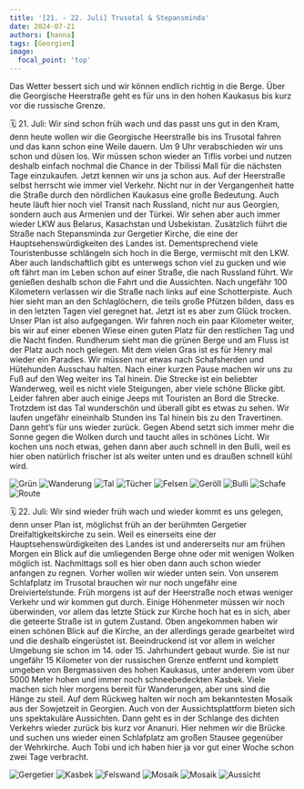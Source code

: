 ```yaml
---
title: '[21. - 22. Juli] Trusotal & Stepansminda'
date: 2024-07-21
authors: [hanna]
tags: [Georgien]
image:
  focal_point: 'top'
---
```

Das Wetter bessert sich und wir können endlich richtig in die Berge. Über die Georgische Heerstraße geht es für uns in den hohen Kaukasus bis kurz vor die russische Grenze.

<!--more-->

🗓️ 21. Juli: Wir sind schon früh wach und das passt uns gut in den Kram, denn heute wollen wir die Georgische Heerstraße bis ins Trusotal fahren und das kann schon eine Weile dauern. Um 9 Uhr verabschieden wir uns schon und düsen los. Wir müssen schon wieder an Tiflis vorbei und nutzen deshalb einfach nochmal die Chance in der Tbilissi Mall für die nächsten Tage einzukaufen. Jetzt kennen wir uns ja schon aus. Auf der Heerstraße selbst herrscht wie immer viel Verkehr. Nicht nur in der Vergangenheit hatte die Straße durch den nördlichen Kaukasus eine große Bedeutung. Auch heute läuft hier noch viel Transit nach Russland, nicht nur aus Georgien, sondern auch aus Armenien und der Türkei. Wir sehen aber auch immer wieder LKW aus Belarus, Kasachstan und Usbekistan. Zusätzlich führt die Straße nach Stepansminda zur Gergetier Kirche, die eine der Hauptsehenswürdigkeiten des Landes ist. Dementsprechend viele Touristenbusse schlängeln sich hoch in die Berge, vermischt mit den LKW. Aber auch landschaftlich gibt es unterwegs schon viel zu gucken und wie oft fährt man im Leben schon auf einer Straße, die nach Russland führt. Wir genießen deshalb schon die Fahrt und die Aussichten. Nach ungefähr 100 Kilometern verlassen wir die Straße nach links auf eine Schotterpiste. Auch hier sieht man an den Schlaglöchern, die teils große Pfützen bilden, dass es in den letzten Tagen viel geregnet hat. Jetzt ist es aber zum Glück trocken. Unser Plan ist also aufgegangen. Wir fahren noch ein paar Kilometer weiter, bis wir auf einer ebenen Wiese einen guten Platz für den restlichen Tag und die Nacht finden. Rundherum sieht man die grünen Berge und am Fluss ist der Platz auch noch gelegen. Mit dem vielen Gras ist es für Henry mal wieder ein Paradies. Wir müssen nur etwas nach Schafsherden und Hütehunden Ausschau halten. Nach einer kurzen Pause machen wir uns zu Fuß auf den Weg weiter ins Tal hinein. Die Strecke ist ein beliebter Wanderweg, weil es nicht viele Steigungen, aber viele schöne Blicke gibt. Leider fahren aber auch einige Jeeps mit Touristen an Bord die Strecke. Trotzdem ist das Tal wunderschön und überall gibt es etwas zu sehen. Wir laufen ungefähr eineinhalb Stunden ins Tal hinein bis zu den Travertinen. Dann geht’s für uns wieder zurück. Gegen Abend setzt sich immer mehr die Sonne gegen die Wolken durch und taucht alles in schönes Licht. Wir kochen uns noch etwas, gehen dann aber auch schnell in den Bulli, weil es hier oben natürlich frischer ist als weiter unten und es draußen schnell kühl wird.

<img src="Gruen.jpg" alt="Grün" caption="">

<img src="Wanderung.jpg" alt="Wanderung" caption="">

<img src="Tal.jpg" alt="Tal" caption="">

<img src="Tuecher.jpg" alt="Tücher" caption="">

<img src="Floeten.jpg" alt="Felsen" caption="">

<img src="Geroell.jpg" alt="Geröll" caption="">

<img src="Bulli.jpg" alt="Bulli" caption="">

<img src="Schafe.jpg" alt="Schafe" caption="">

<img src="Route_21.07.24.jpg" alt="Route" caption=" ">

🗓️ 22. Juli: Wir sind wieder früh wach und wieder kommt es uns gelegen, denn unser Plan ist, möglichst früh an der berühmten Gergetier Dreifaltigkeitskirche zu sein. Weil es einerseits eine der Hauptsehenswürdigkeiten des Landes ist und andererseits nur am frühen Morgen ein Blick auf die umliegenden Berge ohne oder mit wenigen Wolken möglich ist. Nachmittags soll es hier oben dann auch schon wieder anfangen zu regnen. Vorher wollen wir wieder unten sein. Von unserem Schlafplatz im Trusotal brauchen wir nur noch ungefähr eine Dreiviertelstunde. Früh morgens ist auf der Heerstraße noch etwas weniger Verkehr und wir kommen gut durch. Einige Höhenmeter müssen wir noch überwinden, vor allem das letzte Stück zur Kirche hoch hat es in sich, aber die geteerte Straße ist in gutem Zustand. Oben angekommen haben wir einen schönen Blick auf die Kirche, an der allerdings gerade gearbeitet wird und die deshalb eingerüstet ist. Beeindruckend ist vor allem in welcher Umgebung sie schon im 14. oder 15. Jahrhundert gebaut wurde. Sie ist nur ungefähr 15 Kilometer von der russischen Grenze entfernt und komplett umgeben von Bergmassiven des hohen Kaukasus, unter anderem vom über 5000 Meter hohen und immer noch schneebedeckten Kasbek. Viele machen sich hier morgens bereit für Wanderungen, aber uns sind die Hänge zu steil. Auf dem Rückweg halten wir noch am bekanntesten Mosaik aus der Sowjetzeit in Georgien. Auch von der Aussichtsplattform bieten sich uns spektakuläre Aussichten. Dann geht es in der Schlange des dichten Verkehrs wieder zurück bis kurz vor Ananuri. Hier nehmen wir die Brücke und suchen uns wieder einen Schlafplatz am großen Stausee gegenüber der Wehrkirche. Auch Tobi und ich haben hier ja vor gut einer Woche schon zwei Tage verbracht.

<img src="Gergetier.jpg" alt="Gergetier" caption="">

<img src="Kasbek.jpg" alt="Kasbek" caption="">

<img src="Felswand.jpg" alt="Felswand" caption="">

<img src="Mosaik1.jpg" alt="Mosaik" caption="">

<img src="Mosaik2.jpg" alt="Mosaik" caption="">

<img src="See.jpg" alt="Aussicht" caption="">